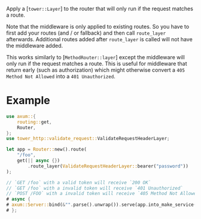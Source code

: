 Apply a [`tower::Layer`] to the router that will only run if the request matches
a route.

Note that the middleware is only applied to existing routes. So you have to
first add your routes (and / or fallback) and then call `route_layer`
afterwards. Additional routes added after `route_layer` is called will not have
the middleware added.

This works similarly to [`MethodRouter::layer`] except the middleware will only run if
the request matches a route. This is useful for middleware that return early
(such as authorization) which might otherwise convert a `405 Method Not Allowed` into a
`401 Unauthorized`.

# Example

```rust
use axum::{
    routing::get,
    Router,
};
use tower_http::validate_request::ValidateRequestHeaderLayer;

let app = Router::new().route(
    "/foo",
    get(|| async {})
        .route_layer(ValidateRequestHeaderLayer::bearer("password"))
);

// `GET /foo` with a valid token will receive `200 OK`
// `GET /foo` with a invalid token will receive `401 Unauthorized`
// `POST /FOO` with a invalid token will receive `405 Method Not Allowed`
# async {
# axum::Server::bind(&"".parse().unwrap()).serve(app.into_make_service()).await.unwrap();
# };
```
